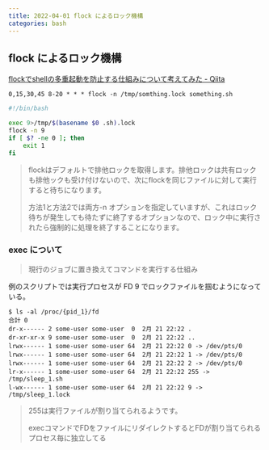 ```yaml
---
title: 2022-04-01 flock によるロック機構
categories: bash
---
```


## flock によるロック機構

[flockでshellの多重起動を防止する仕組みについて考えてみた - Qiita](https://qiita.com/e_tyubo/items/af543ff4619e85a98c9a)

```crontab
0,15,30,45 8-20 * * * flock -n /tmp/somthing.lock something.sh
```

```bash
#!/bin/bash

exec 9>/tmp/$(basename $0 .sh).lock
flock -n 9
if [ $? -ne 0 ]; then
    exit 1
fi
```

> flockはデフォルトで排他ロックを取得します。排他ロックは共有ロックも排他ックも受け付けないので、次にflockを同じファイルに対して実行すると待ちになります。
>
> 方法1と方法2では両方-n オプションを指定していますが、これはロック待ちが発生しても待たずに終了するオプションなので、ロック中に実行されたら強制的に処理を終了することになります。

### exec について

> 現行のジョブに置き換えてコマンドを実行する仕組み

例のスクリプトでは実行プロセスが FD 9 でロックファイルを掴むようになっている。

```
$ ls -al /proc/{pid_1}/fd
合計 0
dr-x------ 2 some-user some-user  0  2月 21 22:22 .
dr-xr-xr-x 9 some-user some-user  0  2月 21 22:22 ..
lrwx------ 1 some-user some-user 64  2月 21 22:22 0 -> /dev/pts/0
lrwx------ 1 some-user some-user 64  2月 21 22:22 1 -> /dev/pts/0
lrwx------ 1 some-user some-user 64  2月 21 22:22 2 -> /dev/pts/0
lr-x------ 1 some-user some-user 64  2月 21 22:22 255 -> /tmp/sleep_1.sh
l-wx------ 1 some-user some-user 64  2月 21 22:22 9 -> /tmp/sleep_1.lock
```

> 255は実行ファイルが割り当てられるようです。
>
>execコマンドでFDをファイルにリダイレクトするとFDが割り当てられる
プロセス毎に独立してる
